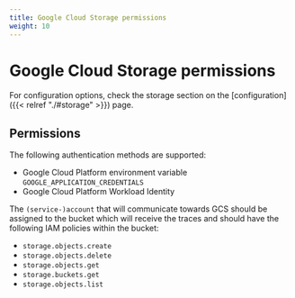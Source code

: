 ```yaml
---
title: Google Cloud Storage permissions
weight: 10
---
```


# Google Cloud Storage permissions

For configuration options, check the storage section on the [configuration]({{< relref "./#storage" >}}) page.

## Permissions
The following authentication methods are supported:
- Google Cloud Platform environment variable `GOOGLE_APPLICATION_CREDENTIALS`
- Google Cloud Platform Workload Identity

The `(service-)account` that will communicate towards GCS should be assigned to the bucket which will receive the traces and should have the following IAM policies within the bucket:

- `storage.objects.create`
- `storage.objects.delete`
- `storage.objects.get`
- `storage.buckets.get`
- `storage.objects.list`
